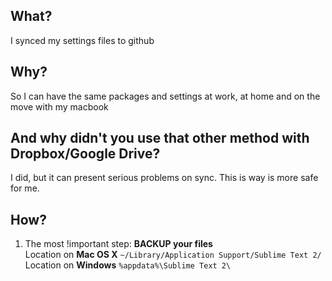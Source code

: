 ## What?

I synced my settings files to github

## Why?

So I can have the same packages and settings at work, at home and on the move with my macbook

## And why didn't you use that other method with Dropbox/Google Drive?

I did, but it can present serious problems on sync. This is way is more safe for me.

## How?

1. The most !important step: **BACKUP your files**<br/>
Location on **Mac OS X**
`~/Library/Application Support/Sublime Text 2/`
Location on **Windows**
`%appdata%\Sublime Text 2\`